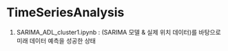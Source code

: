# TimeSeriesAnalysis

1. SARIMA_ADL_cluster1.ipynb : 
(SARIMA 모델 & 실제 위치 데이터)를 바탕으로 미래 데이터 예측을 성공한 상태
